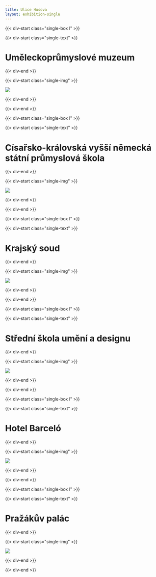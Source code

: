 ```yaml
---
title: Ulice Husova
layout: exhibition-single
---
```


{{< div-start class="single-box l" >}}

{{< div-start class="single-text" >}}

# Uměleckoprůmyslové muzeum

{{< div-end >}}

{{< div-start class="single-img" >}}

[![](/imgs/umprum.jpg)](/imgs/umprum.jpg)

{{< div-end >}}

{{< div-end >}}

{{< div-start class="single-box l" >}}

{{< div-start class="single-text" >}}

# Císařsko-královská vyšší německá státní průmyslová škola

{{< div-end >}}

{{< div-start class="single-img" >}}

[![](/imgs/umprum-magi.jpg)](/imgs/umprum-magi.jpg)

{{< div-end >}}

{{< div-end >}}

{{< div-start class="single-box l" >}}

{{< div-start class="single-text" >}}

# Krajský soud

{{< div-end >}}

{{< div-start class="single-img" >}}

[![](/imgs/krajsoud.jpg)](/imgs/krajsoud.jpg)

{{< div-end >}}

{{< div-end >}}

{{< div-start class="single-box l" >}}

{{< div-start class="single-text" >}}

# Střední škola umění a designu

{{< div-end >}}

{{< div-start class="single-img" >}}

[![](/imgs/ss.jpeg)](/imgs/ss.jpeg)

{{< div-end >}}

{{< div-end >}}

{{< div-start class="single-box l" >}}

{{< div-start class="single-text" >}}

# Hotel Barceló

{{< div-end >}}

{{< div-start class="single-img" >}}

[![](/imgs/barcelo.jpeg)](/imgs/barcelo.jpeg)

{{< div-end >}}

{{< div-end >}}

{{< div-start class="single-box l" >}}

{{< div-start class="single-text" >}}

# Pražákův palác

{{< div-end >}}

{{< div-start class="single-img" >}}

[![](/imgs/prazak.jpg)](/imgs/prazak.jpg)

{{< div-end >}}

{{< div-end >}}